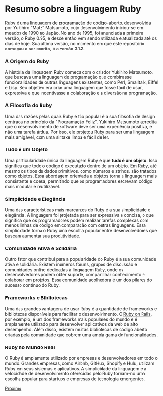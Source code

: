 # Resumo sobre a linguagem Ruby

Ruby é uma linguagem de programação de código-aberto, desenvolvida por Yukihiro “Matz” Matsumoto, cujo desenvolvimento iniciou-se em meados de 1990 no Japão. No ano de 1995, foi anunciada a primeira versão, o Ruby 0.95, e desde então vem sendo utilizada e atualizada até os dias de hoje. Sua última versão, no momento em que este repositório começou a ser escrito, é a versão 3.1.2.

### A Origem do Ruby

A história da linguagem Ruby começa com o criador Yukihiro Matsumoto, que buscava uma linguagem de programação que combinasse funcionalidades de outras linguagens existentes, como Perl, Smalltalk, Eiffel e Lisp. Seu objetivo era criar uma linguagem que fosse fácil de usar, expressiva e que incentivasse a colaboração e a diversão na programação.

### A Filosofia do Ruby

Uma das razões pelas quais Ruby é tão popular é a sua filosofia de design centrada no princípio da "Programação Feliz". Yukihiro Matsumoto acredita que o desenvolvimento de software deve ser uma experiência positiva, e não uma tarefa árdua. Por isso, ele projetou Ruby para ser uma linguagem mais amigável, com uma sintaxe limpa e fácil de ler.

### Tudo é um Objeto

Uma particularidade única da linguagem Ruby é que **tudo é um objeto**. Isso significa que todo o código é executado dentro de um objeto. Em Ruby, até mesmo os tipos de dados primitivos, como números e strings, são tratados como objetos. Essa abordagem orientada a objetos torna a linguagem mais consistente e coesa, permitindo que os programadores escrevam código mais modular e reutilizável.

### Simplicidade e Elegância

Uma das características mais marcantes do Ruby é a sua simplicidade e elegância. A linguagem foi projetada para ser expressiva e concisa, o que significa que os programadores podem realizar tarefas complexas com menos linhas de código em comparação com outras linguagens. Essa simplicidade torna o Ruby uma escolha popular entre desenvolvedores que buscam aumentar sua produtividade.

### Comunidade Ativa e Solidária

Outro fator que contribui para a popularidade do Ruby é a sua comunidade ativa e solidária. Existem inúmeros fóruns, grupos de discussão e comunidades online dedicadas à linguagem Ruby, onde os desenvolvedores podem obter suporte, compartilhar conhecimento e colaborar em projetos. Essa comunidade acolhedora é um dos pilares do sucesso contínuo do Ruby.

### Frameworks e Bibliotecas

Uma das grandes vantagens de usar Ruby é a quantidade de frameworks e bibliotecas disponíveis para facilitar o desenvolvimento. O [Ruby on Rails](https://rubyonrails.org/), por exemplo, é um dos frameworks mais populares do mundo e é amplamente utilizado para desenvolver aplicativos da web de alto desempenho. Além disso, existem muitas bibliotecas de código aberto criadas pela comunidade que cobrem uma ampla gama de funcionalidades.

### Ruby no Mundo Real

O Ruby é amplamente utilizado por empresas e desenvolvedores em todo o mundo. Grandes empresas, como Airbnb, GitHub, Shopify e Hulu, utilizam Ruby em seus sistemas e aplicativos. A simplicidade da linguagem e a velocidade de desenvolvimento oferecidas pelo Ruby tornam-no uma escolha popular para startups e empresas de tecnologia emergentes.

[Próximo](/src/2-Ambiente/1-editor-de-texto.md)
